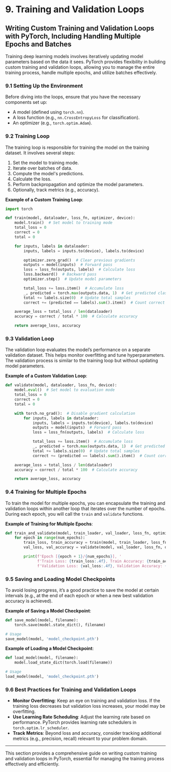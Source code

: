 # 9. **Training and Validation Loops**

## Writing Custom Training and Validation Loops with PyTorch, Including Handling Multiple Epochs and Batches

Training deep learning models involves iteratively updating model parameters based on the data it sees. PyTorch provides flexibility in building custom training and validation loops, allowing you to manage the entire training process, handle multiple epochs, and utilize batches effectively.

### 9.1 **Setting Up the Environment**

Before diving into the loops, ensure that you have the necessary components set up:
- A model (defined using `torch.nn`).
- A loss function (e.g., `nn.CrossEntropyLoss` for classification).
- An optimizer (e.g., `torch.optim.Adam`).

### 9.2 **Training Loop**

The training loop is responsible for training the model on the training dataset. It involves several steps:
1. Set the model to training mode.
2. Iterate over batches of data.
3. Compute the model's predictions.
4. Calculate the loss.
5. Perform backpropagation and optimize the model parameters.
6. Optionally, track metrics (e.g., accuracy).

**Example of a Custom Training Loop**:
```python
import torch

def train(model, dataloader, loss_fn, optimizer, device):
    model.train()  # Set model to training mode
    total_loss = 0
    correct = 0
    total = 0

    for inputs, labels in dataloader:
        inputs, labels = inputs.to(device), labels.to(device)

        optimizer.zero_grad()  # Clear previous gradients
        outputs = model(inputs)  # Forward pass
        loss = loss_fn(outputs, labels)  # Calculate loss
        loss.backward()  # Backward pass
        optimizer.step()  # Update model parameters

        total_loss += loss.item()  # Accumulate loss
        _, predicted = torch.max(outputs.data, 1)  # Get predicted classes
        total += labels.size(0)  # Update total samples
        correct += (predicted == labels).sum().item()  # Count correct predictions

    average_loss = total_loss / len(dataloader)
    accuracy = correct / total * 100  # Calculate accuracy

    return average_loss, accuracy
```

### 9.3 **Validation Loop**

The validation loop evaluates the model’s performance on a separate validation dataset. This helps monitor overfitting and tune hyperparameters. The validation process is similar to the training loop but without updating model parameters.

**Example of a Custom Validation Loop**:
```python
def validate(model, dataloader, loss_fn, device):
    model.eval()  # Set model to evaluation mode
    total_loss = 0
    correct = 0
    total = 0

    with torch.no_grad():  # Disable gradient calculation
        for inputs, labels in dataloader:
            inputs, labels = inputs.to(device), labels.to(device)
            outputs = model(inputs)  # Forward pass
            loss = loss_fn(outputs, labels)  # Calculate loss

            total_loss += loss.item()  # Accumulate loss
            _, predicted = torch.max(outputs.data, 1)  # Get predicted classes
            total += labels.size(0)  # Update total samples
            correct += (predicted == labels).sum().item()  # Count correct predictions

    average_loss = total_loss / len(dataloader)
    accuracy = correct / total * 100  # Calculate accuracy

    return average_loss, accuracy
```

### 9.4 **Training for Multiple Epochs**

To train the model for multiple epochs, you can encapsulate the training and validation loops within another loop that iterates over the number of epochs. During each epoch, you will call the `train` and `validate` functions.

**Example of Training for Multiple Epochs**:
```python
def train_and_validate(model, train_loader, val_loader, loss_fn, optimizer, device, num_epochs):
    for epoch in range(num_epochs):
        train_loss, train_accuracy = train(model, train_loader, loss_fn, optimizer, device)
        val_loss, val_accuracy = validate(model, val_loader, loss_fn, device)

        print(f'Epoch [{epoch + 1}/{num_epochs}], '
              f'Train Loss: {train_loss:.4f}, Train Accuracy: {train_accuracy:.2f}%, '
              f'Validation Loss: {val_loss:.4f}, Validation Accuracy: {val_accuracy:.2f}%')
```

### 9.5 **Saving and Loading Model Checkpoints**

To avoid losing progress, it’s a good practice to save the model at certain intervals (e.g., at the end of each epoch or when a new best validation accuracy is achieved).

**Example of Saving a Model Checkpoint**:
```python
def save_model(model, filename):
    torch.save(model.state_dict(), filename)

# Usage
save_model(model, 'model_checkpoint.pth')
```

**Example of Loading a Model Checkpoint**:
```python
def load_model(model, filename):
    model.load_state_dict(torch.load(filename))

# Usage
load_model(model, 'model_checkpoint.pth')
```

### 9.6 **Best Practices for Training and Validation Loops**

- **Monitor Overfitting**: Keep an eye on training and validation loss. If the training loss decreases but validation loss increases, your model may be overfitting.
- **Use Learning Rate Scheduling**: Adjust the learning rate based on performance. PyTorch provides learning rate schedulers in `torch.optim.lr_scheduler`.
- **Track Metrics**: Beyond loss and accuracy, consider tracking additional metrics (e.g., precision, recall) relevant to your problem domain.

---

This section provides a comprehensive guide on writing custom training and validation loops in PyTorch, essential for managing the training process effectively and efficiently.